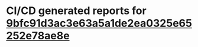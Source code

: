 # CI/CD generated reports for [9bfc91d3ac3e63a5a1de2ea0325e65252e78ae8e](https://github.com/hydephp/develop/commit/9bfc91d3ac3e63a5a1de2ea0325e65252e78ae8e)
